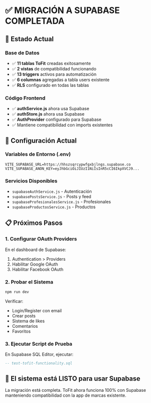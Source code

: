 # ✅ MIGRACIÓN A SUPABASE COMPLETADA

## 🎯 Estado Actual

### Base de Datos
- ✅ **11 tablas ToFit** creadas exitosamente
- ✅ **2 vistas** de compatibilidad funcionando
- ✅ **13 triggers** activos para automatización
- ✅ **6 columnas** agregadas a tabla users existente
- ✅ **RLS** configurado en todas las tablas

### Código Frontend
- ✅ **authService.js** ahora usa Supabase
- ✅ **authStore.js** ahora usa Supabase
- ✅ **AuthProvider** configurado para Supabase
- ✅ Mantiene compatibilidad con imports existentes

## 🔧 Configuración Actual

### Variables de Entorno (.env)
```env
VITE_SUPABASE_URL=https://hhszsqrcypwfgxbjlngs.supabase.co
VITE_SUPABASE_ANON_KEY=eyJhbGciOiJIUzI1NiIsInR5cCI6IkpXVCJ9...
```

### Servicios Disponibles
- `supabaseAuthService.js` - Autenticación
- `supabasePostsService.js` - Posts y feed
- `supabaseProfesionalesService.js` - Profesionales
- `supabaseProductosService.js` - Productos

## 📋 Próximos Pasos

### 1. Configurar OAuth Providers
En el dashboard de Supabase:
1. Authentication > Providers
2. Habilitar Google OAuth
3. Habilitar Facebook OAuth

### 2. Probar el Sistema
```bash
npm run dev
```

Verificar:
- Login/Register con email
- Crear posts
- Sistema de likes
- Comentarios
- Favoritos

### 3. Ejecutar Script de Prueba
En Supabase SQL Editor, ejecutar:
```sql
-- test-tofit-functionality.sql
```

## 🚀 El sistema está LISTO para usar Supabase

La migración está completa. ToFit ahora funciona 100% con Supabase manteniendo compatibilidad con la app de marcas existente.